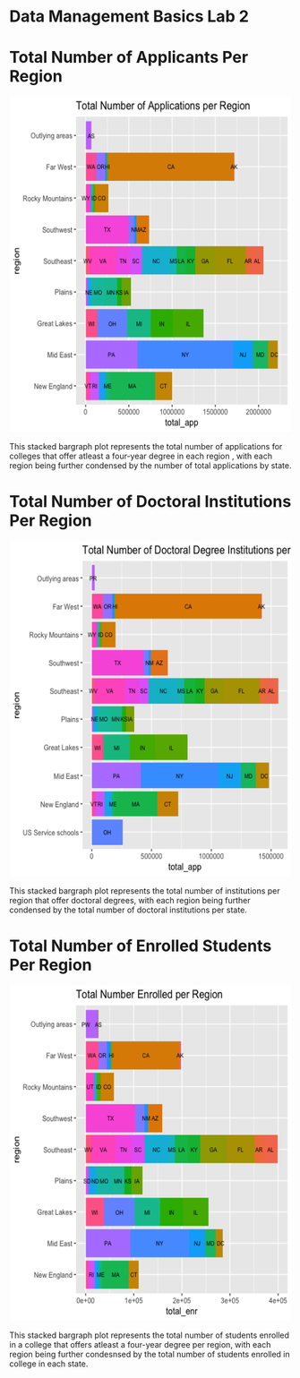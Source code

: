 # Data Management Basics Lab 2

# Total Number of Applicants Per Region
<img src="apps_region.png" width="600" height="600" />

This stacked bargraph plot represents the total number of applications for colleges that offer atleast a four-year degree in each region , with each region being further condensed by the number of total applications by state. 

# Total Number of Doctoral Institutions Per Region
<img src="doctor_region.png" width="600" height="600" />

This stacked bargraph plot represents the total number of institutions per region that offer doctoral degrees, with each region being further condensed by the total number of doctoral institutions per state. 

# Total Number of Enrolled Students Per Region
<img src="total_enrolled.png" width="600" height="600" />

This stacked bargraph plot represents the total number of students enrolled in a college that offers atleast a four-year degree per region, with each region being further condesnsed by the total number of students enrolled in college in each state.
